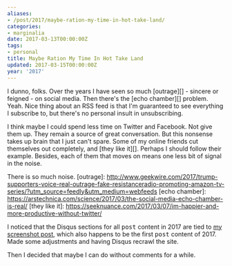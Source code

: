 ```yaml
---
aliases:
- /post/2017/maybe-ration-my-time-in-hot-take-land/
categories:
- marginalia
date: 2017-03-13T00:00:00Z
tags:
- personal
title: Maybe Ration My Time In Hot Take Land
updated: 2017-03-15T00:00:00Z
year: '2017'
---
```

I dunno, folks. Over the years I have seen so much [outrage][] - sincere or feigned - on social media.
Then there's the [echo chamber][] problem. Yeah. Nice thing about an RSS feed is that I'm guaranteed to see
everything I subscribe to, but there's no personal insult in unsubscribing.

I think maybe I could spend less time on Twitter and Facebook. Not give them up. They remain a source of
great conversation. But this nonsense takes up brain that I just can't spare. Some of my online friends cut
themselves out completely, and [they like it][]. Perhaps I should follow their example. Besides, each of them
that moves on means one less bit of signal in the noise.

There is so much noise.
[outrage]: http://www.geekwire.com/2017/trump-supporters-voice-real-outrage-fake-resistanceradio-promoting-amazon-tv-series/?utm_source=feedly&utm_medium=webfeeds
[echo chamber]: https://arstechnica.com/science/2017/03/the-social-media-echo-chamber-is-real/
[they like it]: https://seeknuance.com/2017/03/07/im-happier-and-more-productive-without-twitter/
<!--more-->

<aside>
<p>I noticed that the Disqus sections for all <tt>post</tt> content in 2017 are tied to <a
href="http://randomgeekery.org/post/2017/cinnamon-screenshot-shortcuts/">my screenshot post</a>, which also
happens to be the first <tt>post</tt> content of 2017. Made some adjustments and having Disqus recrawl the
site.</p>

<p>Then I decided that maybe I can do without comments for a while.</p>
</aside>
